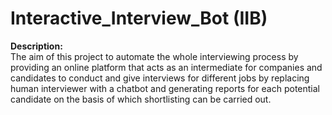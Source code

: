 # Interactive_Interview_Bot (IIB)  
**Description:**<br>
The aim of this project to automate the whole interviewing process by providing an online platform that acts as an intermediate for companies and candidates to conduct and give interviews for different jobs by replacing human interviewer with a chatbot and generating reports for each potential candidate on the basis of which shortlisting can be carried out.
